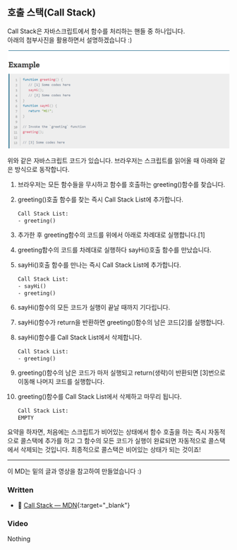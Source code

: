 ## 호출 스택(Call Stack)

Call Stack은 자바스크립트에서 함수를 처리하는 핸들 중 하나입니다.<br>
아래의 첨부사진을 활용하면서 설명하겠습니다 :)<br>

![Concept1-1](./Concept1-1.PNG)<br>

위와 같은 자바스크립트 코드가 있습니다. 브라우저는 스크립트를 읽어올 때 아래와 같은 방식으로 동작합니다.<br>

1. 브라우저는 모든 함수들을 무시하고 함수를 호출하는 greeting()함수를 찾습니다.

2. greeting()호출 함수를 찾는 즉시 Call Stack List에 추가합니다.

   ```
   Call Stack List:
   - greeting()
   ```

3. 추가한 후 greeting함수의 코드를 위에서 아래로 차례대로 실행합니다.[1]

4. greeting함수의 코드를 차례대로 실행하다 sayHi()호출 함수를 만났습니다.

5. sayHi()호출 함수를 만나는 즉시 Call Stack List에 추가합니다.

   ```
   Call Stack List:
   - sayHi()
   - greeting()
   ```

6. sayHi()함수의 모든 코드가 실행이 끝날 때까지 기다립니다.

7. sayHi()함수가 return을 반환하면 greeting()함수의 남은 코드[2]를 실행합니다.

8. sayHi()함수를 Call Stack List에서 삭제합니다.

   ```
   Call Stack List:
   - greeting()
   ```

9. greeting()함수의 남은 코드가 마저 실행되고 return(생략)이 반환되면 [3]번으로 이동해 나머지 코드를 실행합니다.

10. greeting()함수를 Call Stack List에서 삭제하고 마무리 됩니다.
    ```
    Call Stack List:
    EMPTY
    ```

요약을 하자면, 처음에는 스크립트가 비어있는 상태에서 함수 호출을 하는 즉시 자동적으로 콜스택에 추가를 하고 그 함수의 모든 코드가 실행이 완료되면 자동적으로 콜스택에서 삭제되는 것입니다. 최종적으로 콜스택은 비어있는 상태가 되는 것이죠!

---

이 MD는 밑의 글과 영상을 참고하여 만들었습니다 :)

### Written

- 📜 [Call Stack — MDN](https://developer.mozilla.org/en-US/docs/Glossary/Call_stack){:target="\_blank"}

### Video

Nothing
